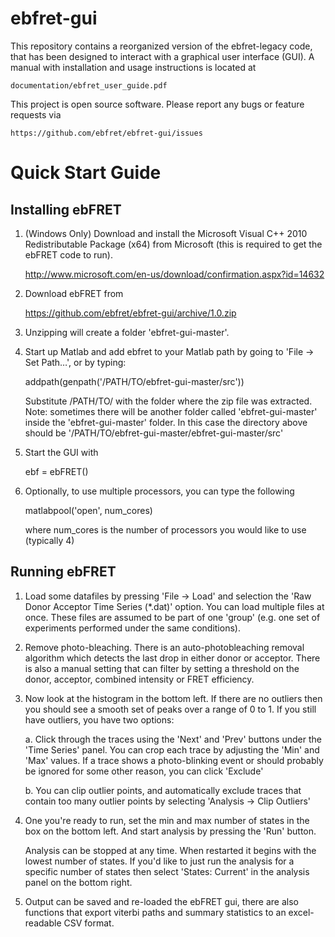 ebfret-gui
==

This repository contains a reorganized version of the ebfret-legacy code, that has been designed to interact with a graphical user interface (GUI). A manual with installation and usage instructions is located at

    documentation/ebfret_user_guide.pdf 

This project is open source software. Please report any bugs or feature requests via 

    https://github.com/ebfret/ebfret-gui/issues 

Quick Start Guide
==

Installing ebFRET
--

1.  (Windows Only) Download and install the Microsoft Visual C++ 2010 Redistributable Package (x64) from Microsoft (this is required to get the ebFRET code to run).

    http://www.microsoft.com/en-us/download/confirmation.aspx?id=14632

2.  Download ebFRET from

    https://github.com/ebfret/ebfret-gui/archive/1.0.zip    

3.  Unzipping will create a folder 'ebfret-gui-master'.

4.  Start up Matlab and add ebfret to your Matlab path by going to 'File -> Set Path…', or by typing:

    addpath(genpath('/PATH/TO/ebfret-gui-master/src'))

    Substitute /PATH/TO/ with the folder where the zip file was extracted. Note: sometimes there will be another folder called 'ebfret-gui-master' inside the 'ebfret-gui-master' folder. In this case the directory above should be '/PATH/TO/ebfret-gui-master/ebfret-gui-master/src'

5.  Start the GUI with 

    ebf = ebFRET()

6.  Optionally, to use multiple processors, you can type the following

    matlabpool('open', num_cores)

    where num_cores is the number of processors you would like to use (typically 4)


Running ebFRET
--

1.  Load some datafiles by pressing 'File -> Load' and selection the 'Raw Donor Acceptor Time Series (*.dat)' option. You can load multiple files at once. These files are assumed to be part of one 'group' (e.g. one set of experiments performed under the same conditions). 

2.  Remove photo-bleaching. There is an auto-photobleaching removal algorithm which detects the last drop in either donor or acceptor. There is also a manual setting that can filter by setting a threshold on the donor, acceptor, combined intensity or FRET efficiency.

3.  Now look at the histogram in the bottom left. If there are no outliers then you should see a smooth set of peaks over a range of 0 to 1. If you still have outliers, you have two options:

    a.  Click through the traces using the 'Next' and 'Prev' buttons under the 'Time Series' panel. You can crop each trace by adjusting the 'Min' and 'Max' values. If a trace shows a photo-blinking event or should probably be ignored for some other reason, you can click 'Exclude'

    b.  You can clip outlier points, and automatically exclude traces that contain too many outlier points by selecting 'Analysis -> Clip Outliers' 

4. One you're ready to run, set the min and max number of states in the box on the bottom left. And start analysis by pressing the 'Run' button.

    Analysis can be stopped at any time. When restarted it begins with the lowest number of states. If you'd like to just run the analysis for a specific number of states then select 'States: Current' in the analysis panel on the bottom right. 

5. Output can be saved and re-loaded the ebFRET gui, there are also functions that export viterbi paths and summary statistics to an excel-readable CSV format.

